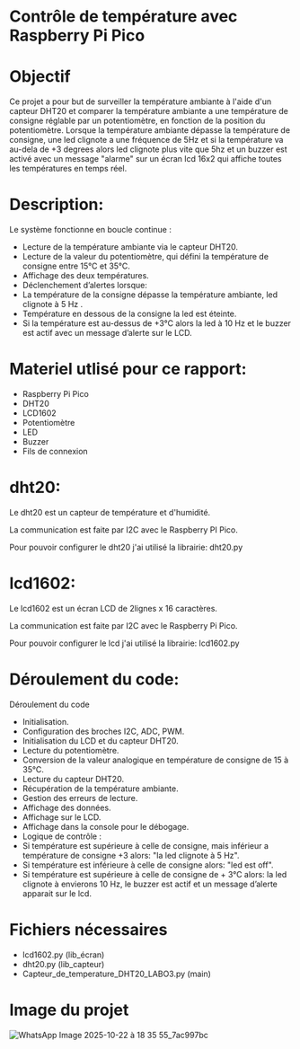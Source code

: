 # Contrôle de température avec Raspberry Pi Pico

# Objectif
Ce projet a pour but de surveiller la température ambiante à l'aide d'un capteur DHT20 et comparer la température ambiante a une température de consigne réglable par un potentiomètre, 
en fonction de la position du potentiomètre.
Lorsque la température ambiante dépasse la température de consigne, 
une led clignote a une fréquence de 5Hz et si la température va au-dela de +3 degrees alors led clignote plus vite que 5hz et un buzzer est activé avec un message "alarme" sur un écran lcd 16x2 qui affiche toutes les températures en temps réel.


# Description:

Le système fonctionne en boucle continue :

- Lecture de la température ambiante via le capteur DHT20.
- Lecture de la valeur du potentiomètre, qui défini la température de consigne entre 15°C et 35°C.
- Affichage des deux températures.
- Déclenchement d’alertes lorsque:
- La température de la consigne dépasse la température ambiante, led clignote à 5 Hz .
- Température en dessous de la consigne la led est éteinte.
- Si la température est au-dessus de +3°C alors la led à 10 Hz et le buzzer est actif avec un message d’alerte sur le LCD.


# Materiel utlisé pour ce rapport:

- Raspberry Pi Pico
- DHT20
- LCD1602
- Potentiomètre
- LED        
- Buzzer      
- Fils de connexion
     
# dht20:

Le dht20 est un capteur de température et d'humidité.

La communication est faite par I2C avec le Raspberry PI Pico.

Pour pouvoir configurer le dht20 j'ai utilisé la librairie: dht20.py  

# lcd1602:

Le lcd1602 est un écran LCD de 2lignes x 16 caractères.

La communication est faite par I2C avec le Raspberry Pi Pico.

Pour pouvoir configurer le lcd j'ai utilisé la librairie: lcd1602.py  


# Déroulement du code:

Déroulement du code
- Initialisation.
- Configuration des broches I2C, ADC, PWM.
- Initialisation du LCD et du capteur DHT20.
- Lecture du potentiomètre.
- Conversion de la valeur analogique en température de consigne de 15 à 35°C.
- Lecture du capteur DHT20.
- Récupération de la température ambiante.
- Gestion des erreurs de lecture.
- Affichage des données.
- Affichage sur le LCD.
- Affichage dans la console pour le débogage.
- Logique de contrôle :
- Si température est supérieure à celle de consigne, mais inférieur a température de consigne +3 alors: "la led clignote à 5 Hz".
- Si température est inférieure à celle de consigne alors: "led est off".
- Si température est supérieure à celle de consigne de + 3°C alors: la led clignote à envierons 10 Hz, le buzzer est actif et un message d’alerte apparait sur le lcd.

# Fichiers nécessaires

- lcd1602.py (lib_écran)
- dht20.py (lib_capteur)
- Capteur_de_temperature_DHT20_LABO3.py (main)

# Image du projet

![WhatsApp Image 2025-10-22 à 18 35 55_7ac997bc](https://github.com/user-attachments/assets/e5547a7d-6ae3-48c8-afcf-badf893c188c)





